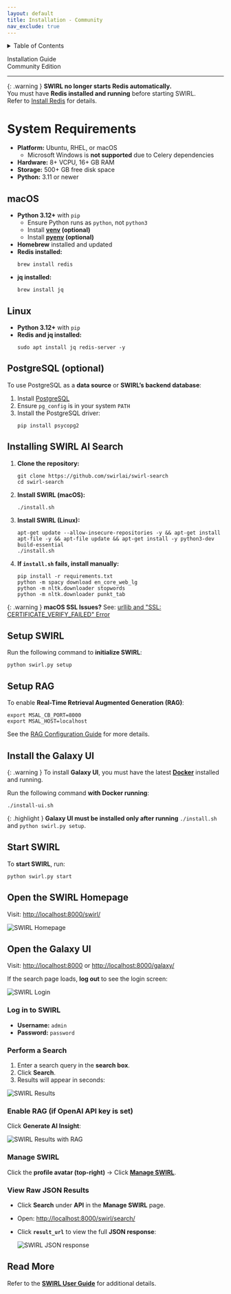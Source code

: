```yaml
---
layout: default
title: Installation - Community
nav_exclude: true
---
```

<details markdown="block">
  <summary>
    Table of Contents
  </summary>
  {: .text-delta }
- TOC
{:toc}
</details>

<span class="big-text">Installation Guide</span><br/><span class="med-text">Community Edition</span>

---

{: .warning }
**SWIRL no longer starts Redis automatically.**  
You must have **Redis installed and running** before starting SWIRL.  
Refer to [Install Redis](https://redis.io/docs/latest/operate/oss_and_stack/install/install-redis/) for details.

# System Requirements

- **Platform:** Ubuntu, RHEL, or macOS  
  - Microsoft Windows is **not supported** due to Celery dependencies  
- **Hardware:** 8+ VCPU, 16+ GB RAM  
- **Storage:** 500+ GB free disk space  
- **Python:** 3.11 or newer  

## macOS

- **Python 3.12+** with `pip`
    - Ensure Python runs as `python`, not `python3`  
    - Install **[venv](https://docs.python.org/3/library/venv.html) (optional)**  
    - Install **[pyenv](https://github.com/pyenv/pyenv) (optional)**  
- **Homebrew** installed and updated  
- **Redis installed:**  
  ```shell
  brew install redis
  ```
- **jq installed:**  
  ```shell
  brew install jq
  ```

## Linux

- **Python 3.12+** with `pip`
- **Redis and jq installed:**  
  ```shell
  sudo apt install jq redis-server -y
  ```

## PostgreSQL (optional)

To use PostgreSQL as a **data source** or **SWIRL’s backend database**:

1. Install [PostgreSQL](https://www.postgresql.org/)  
2. Ensure `pg_config` is in your system `PATH`  
3. Install the PostgreSQL driver:
   ```shell
   pip install psycopg2
   ```

## Installing SWIRL AI Search

1. **Clone the repository:**  
   ```shell
   git clone https://github.com/swirlai/swirl-search
   cd swirl-search
   ```

2. **Install SWIRL (macOS):**  
   ```shell
   ./install.sh
   ```

3. **Install SWIRL (Linux):**  
   ```shell
   apt-get update --allow-insecure-repositories -y && apt-get install apt-file -y && apt-file update && apt-get install -y python3-dev build-essential
   ./install.sh
   ```

4. **If `install.sh` fails, install manually:**  
   ```shell
   pip install -r requirements.txt
   python -m spacy download en_core_web_lg
   python -m nltk.downloader stopwords
   python -m nltk.downloader punkt_tab
   ```

{: .warning }
**macOS SSL Issues?** See: [urllib and "SSL: CERTIFICATE_VERIFY_FAILED" Error](https://stackoverflow.com/questions/27835619/urllib-and-ssl-certificate-verify-failed-error/42334357#42334357)

## Setup SWIRL

Run the following command to **initialize SWIRL**:

```shell
python swirl.py setup
```

## Setup RAG

To enable **Real-Time Retrieval Augmented Generation (RAG)**:

```shell
export MSAL_CB_PORT=8000
export MSAL_HOST=localhost
```

See the [RAG Configuration Guide](./RAG-Guide) for more details.

## Install the Galaxy UI

{: .warning }
To install **Galaxy UI**, you must have the latest **[Docker](https://docs.docker.com/get-docker/)** installed and running.

Run the following command **with Docker running**:

```shell
./install-ui.sh
```

{: .highlight }
**Galaxy UI must be installed only after running** `./install.sh` and `python swirl.py setup`.

## Start SWIRL

To **start SWIRL**, run:

```shell
python swirl.py start
```

## Open the SWIRL Homepage

Visit: [http://localhost:8000/swirl/](http://localhost:8000/swirl/)

  ![SWIRL Homepage](images/swirl_frontpage.png)

## Open the Galaxy UI

Visit: [http://localhost:8000](http://localhost:8000) or [http://localhost:8000/galaxy/](http://localhost:8000/galaxy/)

If the search page loads, **log out** to see the login screen:

  ![SWIRL Login](images/swirl_40_login.png)

### Log in to SWIRL

- **Username:** `admin`  
- **Password:** `password`  

### Perform a Search

1. Enter a search query in the **search box**.  
2. Click **Search**.  
3. Results will appear in seconds:

  ![SWIRL Results](images/swirl_40_results.png)

### Enable RAG (if OpenAI API key is set)

Click **Generate AI Insight**:

  ![SWIRL Results with RAG](images/swirl_40_community_rag.png)

### Manage SWIRL

Click the **profile avatar (top-right)** → Click **[Manage SWIRL](http://localhost:8000/swirl/)**.

### View Raw JSON Results

- Click **Search** under **API** in the **Manage SWIRL** page.  
- Open: [http://localhost:8000/swirl/search/](http://localhost:8000/swirl/search/)  
- Click **`result_url`** to view the full **JSON response**:

  ![SWIRL JSON response](images/swirl_results_mixed_1.png)

## Read More

Refer to the **[SWIRL User Guide](./User-Guide)** for additional details.
